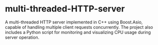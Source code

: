 # multi-threaded-HTTP-server
A multi-threaded HTTP server implemented in C++ using Boost.Asio, capable of handling multiple client requests concurrently. The project also includes a Python script for monitoring and visualizing CPU usage during server operation.
